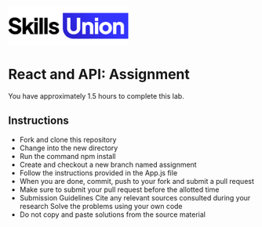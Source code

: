 [<img src="assets/images/su-logo.png" alt="Skills Union Logo" height="80px" />](https://www.skillsunion.com/)

# React and API: Assignment
You have approximately 1.5 hours to complete this lab.

## Instructions
- Fork and clone this repository
- Change into the new directory
- Run the command npm install
- Create and checkout a new branch named assignment
- Follow the instructions provided in the App.js file
- When you are done, commit, push to your fork and submit a pull request
- Make sure to submit your pull request before the allotted time
- Submission Guidelines
Cite any relevant sources consulted during your research
Solve the problems using your own code
- Do not copy and paste solutions from the source material